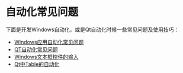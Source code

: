  # 自动化常见问题

下面是开发Windows自动化，或是Qt自动化时候一些常见问题及使用技巧：

* [Windows应用自动化常见问题](win_faq.md)
* [QT自动化常见问题](qt_faq.md)
* [Windows文本框控件的输入](howto_edit_set.md)
* [Qt中Table的自动化](qt/qt_table.md)